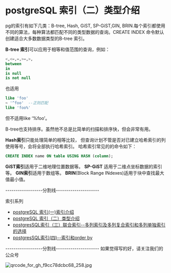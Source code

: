 # postgreSQL 索引（二）类型介绍
pg的索引有如下几类：B-tree, Hash, GiST, SP-GiST,GIN, BRIN.每个索引都使用不同的算法，每种算法都匹配不同的类型数据的查询。CREATE INDEX  命令默认创建适合大多数数据类型的B-tree 索引。

**B-tree 索引**可以应用于相等和值范围的查询，例如：
```sql
<,<=,=,>=,>,
between
in
is null
is not null
```
 也适用 
 ```sql
 like 'foo' 
~ '^foo'  --正则匹配
like 'foo%'
```
但不适用like ‘%foo’。

B-tree也支持排序。虽然他不总是比简单的扫描和排序快，但会非常有用。

**Hash索引**只能处理简单的相等比较， 但查询计划不管是否对已建立哈希索引的列使用等号，会将全部执行哈希索引。
哈希索引常见的的命令如下：
```sql
CREATE INDEX name ON table USING HASH (column);
```
**GiST索引**适用于二维地理位置数据等。
**SP-GiST** 适用于二维点坐标数据的索引等。
**GIN索引**适用于数组等。
**BRIN**(Block Range INdexes)适用于块中查找最大值最小值。

 ------------------分割线---------------------
 
 索引系列
* [postgreSQL 索引(一)索引介绍](http://icefocus.github.io/blog/postgres/index_1)
* [postgreSQL 索引（二）类型介绍](http://icefocus.github.io/blog/postgres/index_2)
* [postgresSQL索引（三）联合索引--多列索引及多列复合索引和多列单独索引的选择](http://icefocus.github.io/blog/postgres/index_3)
* [postgresSQL索引(四)--索引和order by](http://icefocus.github.io/blog/postgres/index_4)

 ------------------分割线---------------------
如果觉得写的好，请关注我们的公众号


![qrcode_for_gh_f9cc78dcbc68_258.jpg](https://upload-images.jianshu.io/upload_images/8155989-d7cfe697173859ed.jpg?imageMogr2/auto-orient/strip%7CimageView2/2/w/1240)
